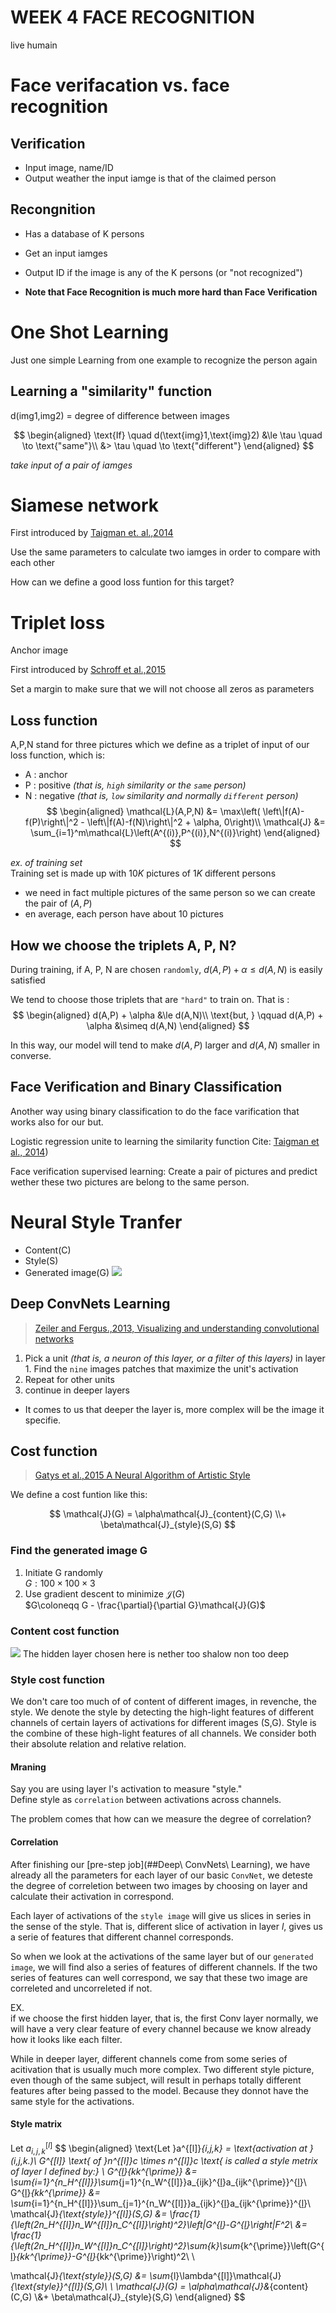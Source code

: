 WEEK 4 FACE RECOGNITION
===

live humain

# Face verifacation vs. face recognition
## Verification
- Input image, name/ID
- Output weather the input iamge is that of the claimed person

## Recongnition
- Has a database of K persons
- Get an input iamges
- Output ID if the image is any of the K persons (or "not recognized")
  
- **Note that Face Recognition is much more hard than Face Verification**



# One Shot Learning

Just one simple
Learning from one example to recognize the person again

## Learning a "similarity" function 

d(img1,img2) = degree of difference between images

$$
\begin{aligned}
    \text{If} \quad d(\text{img}1,\text{img}2) &\le \tau \quad \to \text{"same"}\\
    &> \tau \quad \to \text{"different"}
\end{aligned}
$$

*take input of a pair of iamges*

# Siamese network
First introduced by [Taigman et. al.,2014](https://www.cs.toronto.edu/~ranzato/publications/taigman_cvpr14.pdf)

Use the same parameters to calculate two iamges in order to compare with each other

How can we define a good loss funtion for this target?

# Triplet loss

Anchor image

First introduced by [Schroff et al.,2015](https://arxiv.org/abs/1503.03832)

Set a margin to make sure that we will not choose all zeros as parameters

## Loss function
A,P,N stand for three pictures which we define as a triplet of input of our loss function, which is:

- A : anchor
- P : positive *(that is, `high` similarity or the `same` person)*
- N : negative *(that is, `low` similarity and normally `different` person)*
$$
\begin{aligned}
   \mathcal{L}(A,P,N) &= \max\left( \left\|f(A)-f(P)\right\|^2 - \left\|f(A)-f(N)\right\|^2 + \alpha, 0\right)\\
   \mathcal{J} &= \sum_{i=1}^m\mathcal{L}\left(A^{(i)},P^{(i)},N^{(i)}\right)
\end{aligned}
$$

*ex. of training set*  
Training set is made up with $10K$ pictures of $1K$ different persons
- we need in fact multiple pictures of the same person so we can create the pair of $(A,P)$
- en average, each person have about 10 pictures

## How we choose the triplets A, P, N?
During training, if A, P, N are chosen `randomly`, $d(A,P) + \alpha \le d(A,N)$ is easily satisfied

We tend to choose those triplets that are `"hard"` to train on.
That is :
$$
\begin{aligned}
    d(A,P) + \alpha &\le d(A,N)\\
    \text{but, } \qquad d(A,P) + \alpha &\simeq d(A,N)
\end{aligned}
$$

In this way, our model will tend to make $d(A,P)$ larger and $d(A,N)$ smaller in converse.

## Face Verification and Binary Classification
Another way using binary classification to do the face varification that works also for our but.

Logistic regression unite to learning the similarity function
Cite: [Taigman et al., 2014](https://www.cs.toronto.edu/~ranzato/publications/taigman_cvpr14.pdf))

Face verification supervised learning: Create a pair of pictures and predict wether these two pictures are belong to the same person.

# Neural Style Tranfer
- Content(C)
- Style(S)
- Generated image(G)
![](w4_001.png)

## Deep ConvNets Learning
> [Zeiler and Fergus.,2013, Visualizing and understanding convolutional networks](https://arxiv.org/abs/1311.2901)
1. Pick a unit *(that is, a neuron of this layer, or a filter of this layers)* in layer 1. Find the `nine` images patches that maximize the unit's activation
2. Repeat for other units
1. continue in deeper layers
- It comes to us that deeper the layer is, more complex will be the image it specifie.

## Cost function
> [Gatys et al.,2015 A Neural Algorithm of Artistic Style](https://arxiv.org/abs/1508.06576)

We define a cost funtion like this:

$$
\mathcal{J}(G) = \alpha\mathcal{J}_{content}(C,G) \\+ \beta\mathcal{J}_{style}(S,G)
$$

### Find the generated image G
1. Initiate G randomly  
    $G: 100\times100\times3$
1. Use gradient descent to minimize $\mathcal{J}(G)$  
   $G\coloneqq G - \frac{\partial}{\partial G}\mathcal{J}(G)$

### Content cost function
![](w4_002.png)
The hidden layer chosen here is nether too shalow non too deep

### Style cost function
We don't care too much of of content of different images, in revenche, the style. We denote the style by detecting the high-light features of different channels of certain layers of activations for different images (S,G). Style is the combine of these high-light features of all channels. We consider both their absolute relation and relative relation.
#### Mraning
Say you are using layer l's activation to measure "style."  
Define style as `correlation` between activations across channels.  

The problem comes that how can we measure the degree of correlation?

#### Correlation
After finishing our [pre-step job](##Deep\ ConvNets\ Learning), we have already all the parameters for each layer of our basic `ConvNet`, we deteste the degree of correletion between two images by choosing on layer and calculate their activation in correspond.

Each layer of activations of the `style image` will give us slices in series in the sense of the style. That is, different slice of activation in layer $l$, gives us a serie of features that different channel corresponds.  

So when we look at the activations of the same layer but of our `generated image`, we will find also a series of features of different channels. If the two series of features can well correspond, we say that these two image are correleted and uncorreleted if not.

EX.  
if we choose the first hidden layer, that is, the first Conv layer normally, we will have a very clear feature of every channel because we know already how it looks like each filter.

While in deeper layer, different channels come from some series of acitivation that is usually much more complex. Two different style picture, even though of the same subject, will result in perhaps totally different features after being passed to the model. Because they donnot have the same style for the activations.

#### Style matrix
Let $a^{[l]}_{i,j,k}$
$$
\begin{aligned}
    \text{Let }a^{[l]}_{i,j,k} = \text{activation at }(i,j,k.)\\
G^{[l]} \text{ of }n^{[l]}_c \times n^{[l]}_c \text{ is called a style metrix of layer l defined by:}  \\
G^{[l](S)}_{kk^{\prime}} &= \sum_{i=1}^{n_H^{[l]}}\sum_{j=1}^{n_W^{[l]}}a_{ijk}^{[l](S)}a_{ijk^{\prime}}^{[l](S)}\\
G^{[l](G)}_{kk^{\prime}} &= \sum_{i=1}^{n_H^{[l]}}\sum_{j=1}^{n_W^{[l]}}a_{ijk}^{[l](G)}a_{ijk^{\prime}}^{[l](G)}\\
\mathcal{J}_{\text{style}}^{[l]}(S,G) &= \frac{1}{\left(2n_H^{[l]}n_W^{[l]}n_C^{[l]}\right)^2}\left\|G^{[l](S)}-G^{[l](G)}\right\|_F^2\\
&= \frac{1}{\left(2n_H^{[l]}n_W^{[l]}n_C^{[l]}\right)^2}\sum_{k}\sum_{k^{\prime}}\left(G^{[l](S)}_{kk^{\prime}}-G^{[l](G)}_{kk^{\prime}}\right)^2\\
\\

\mathcal{J}_{\text{style}}(S,G) &= \sum_{l}\lambda^{[l]}\mathcal{J}_{\text{style}}^{[l]}(S,G)\\
\\
\mathcal{J}(G) = \alpha\mathcal{J}&_{content}(C,G) \\&+ \beta\mathcal{J}_{style}(S,G)
\end{aligned} 
$$
